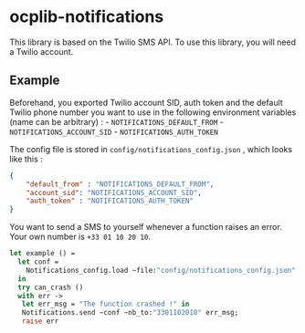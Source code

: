 # ocplib-notifications

This library is based on the Twilio SMS API. To use this library, you will need a Twilio account.


## Example

Beforehand, you exported Twilio account SID, auth token and the default Twilio phone number you want to use in the following environment variables (name can be arbitrary) :
	- `NOTIFICATIONS_DEFAULT_FROM`
	- `NOTIFICATIONS_ACCOUNT_SID`
	- `NOTIFICATIONS_AUTH_TOKEN`
	
The config file is stored in `config/notifications_config.json` , which looks like this :
```json
{
	"default_from" : "NOTIFICATIONS_DEFAULT_FROM",
	"account_sid": "NOTIFICATIONS_ACCOUNT_SID",
	"auth_token" : "NOTIFICATIONS_AUTH_TOKEN"
}
```
 You want to send a SMS to yourself whenever a function raises an error. Your own number is `+33 01 10 20 10`.

```ocaml
let example () = 
  let conf = 
    Notifications_config.load ~file:"config/notifications_config.json"
  in
  try can_crash ()
  with err ->  
   let err_msg = "The function crashed !" in
   Notifications.send ~conf ~nb_to:"3301102010" err_msg;
   raise err
```
